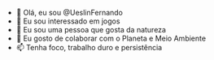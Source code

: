 
- 👋 Olá, eu sou @UeslinFernando
- 👀 Eu sou interessado em jogos
- 🌱 Eu sou uma pessoa que gosta da natureza
- 💞️ Eu gosto de colaborar com o Planeta e Meio Ambiente
- 📫 Tenha foco, trabalho duro e persistência 
